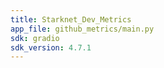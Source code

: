 ```yaml
---
title: Starknet_Dev_Metrics
app_file: github_metrics/main.py
sdk: gradio
sdk_version: 4.7.1
---
```

